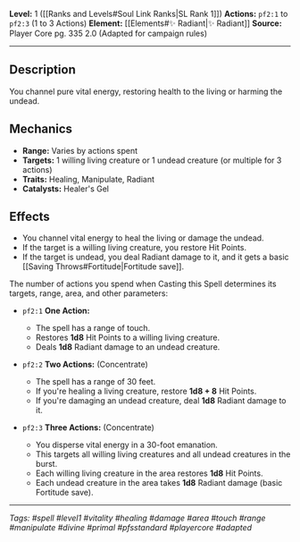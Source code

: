 **Level:** 1 ([[Ranks and Levels#Soul Link Ranks|SL Rank 1]])
**Actions:** `pf2:1` to `pf2:3` (1 to 3 Actions)
**Element:** [[Elements#✨ Radiant|✨ Radiant]]
**Source:** Player Core pg. 335 2.0 (Adapted for campaign rules)

---

## Description

You channel pure vital energy, restoring health to the living or harming the undead.

## Mechanics

-   **Range:** Varies by actions spent
-   **Targets:** 1 willing living creature or 1 undead creature (or multiple for 3 actions)
-   **Traits:** Healing, Manipulate, Radiant
-   **Catalysts:** Healer's Gel

## Effects

-   You channel vital energy to heal the living or damage the undead.
-   If the target is a willing living creature, you restore Hit Points.
-   If the target is undead, you deal Radiant damage to it, and it gets a basic [[Saving Throws#Fortitude|Fortitude save]].

The number of actions you spend when Casting this Spell determines its targets, range, area, and other parameters:

-   `pf2:1` **One Action:**
    -   The spell has a range of touch.
    -   Restores **1d8** Hit Points to a willing living creature.
    -   Deals **1d8** Radiant damage to an undead creature.

-   `pf2:2` **Two Actions:** (Concentrate)
    -   The spell has a range of 30 feet.
    -   If you're healing a living creature, restore **1d8 + 8** Hit Points.
    -   If you're damaging an undead creature, deal **1d8** Radiant damage to it.

-   `pf2:3` **Three Actions:** (Concentrate)
    -   You disperse vital energy in a 30-foot emanation.
    -   This targets all willing living creatures and all undead creatures in the burst.
    -   Each willing living creature in the area restores **1d8** Hit Points.
    -   Each undead creature in the area takes **1d8** Radiant damage (basic Fortitude save).

---
*Tags: #spell #level1 #vitality #healing #damage #area #touch #range #manipulate #divine #primal #pfsstandard #playercore #adapted*